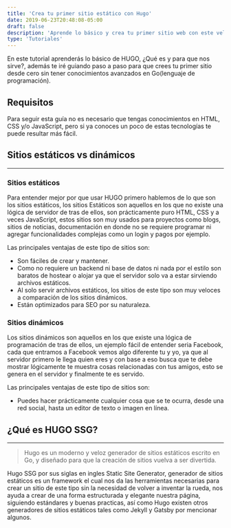 ```yaml
---
title: 'Crea tu primer sitio estático con Hugo'
date: 2019-06-23T20:48:08-05:00
draft: false
description: 'Aprende lo básico y crea tu primer sitio web con este veloz ⚡ framework'
type: 'Tutoriales'
---
```


En este tutorial aprenderás lo básico de HUGO, ¿Qué es y para que nos sirve?, además te iré guiando paso a paso para que crees tu primer sitio desde cero sin tener conocimientos avanzados en Go(lenguaje de programación).  

## Requisitos  

Para seguir esta guía no es necesario que tengas conocimientos en HTML, CSS y/o JavaScript, pero si ya conoces un poco de estas tecnologías te puede resultar más fácil.

## Sitios estáticos vs dinámicos
----------------------

### Sitios estáticos

Para entender mejor por que usar HUGO primero hablemos de lo que son los sitios estáticos, los sitios Estáticos son aquellos en los que no existe una lógica de servidor de tras de ellos, son prácticamente puro HTML, CSS y a veces JavaScript, estos sitios son muy usados para proyectos como blogs, sitios de noticias, documentación en donde no se requiere programar ni agregar funcionalidades complejas como un login y pagos por ejemplo.

Las principales ventajas de este tipo de sitios son:

- Son fáciles de crear y mantener.
- Como no requiere un backend ni base de datos ni nada por el estilo son baratos de hostear o alojar ya que el servidor solo va a estar sirviendo archivos estáticos.
- Al solo servir archivos estáticos, los sitios de este tipo son muy veloces a comparación de los sitios dinámicos.
- Están optimizados para SEO por su naturaleza.   

### Sitios dinámicos

Los sitios dinámicos son aquellos en los que existe una lógica de programación de tras de ellos, un ejemplo fácil de entender seria Facebook, cada que entramos a Facebook vemos algo diferente tu y yo, ya que al servidor primero le llega quien eres y con base a eso busca que te debe mostrar lógicamente te muestra cosas relacionadas con tus amigos, esto se genera en el servidor y finalmente te es servido.

Las principales ventajas de este tipo de sitios son:

- Puedes hacer prácticamente cualquier cosa que se te ocurra, desde una red social, hasta un editor de texto o imagen en línea.
 

## ¿Qué es HUGO SSG?
----------------------

> Hugo es un moderno y veloz generador de sitios estáticos escrito en Go, y diseñado para que la creación de sitios vuelva a ser divertida.

Hugo SSG por sus siglas en ingles Static Site Generator, generador de sitios estáticos es un framework el cual nos da las herramientas necesarias para crear un sitio de este tipo sin la necesidad de volver a inventar la rueda, nos ayuda a crear de una forma estructurada y elegante nuestra página, siguiendo estándares y buenas practicas, así como Hugo existen otros generadores de sitios estáticos tales como Jekyll y Gatsby por mencionar algunos.


